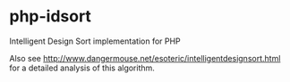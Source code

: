 php-idsort
==========

Intelligent Design Sort implementation for PHP

Also see http://www.dangermouse.net/esoteric/intelligentdesignsort.html for a detailed analysis of this algorithm.


